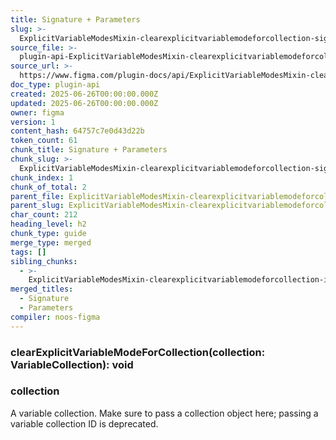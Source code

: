 ```yaml
---
title: Signature + Parameters
slug: >-
  ExplicitVariableModesMixin-clearexplicitvariablemodeforcollection-signature-parameters
source_file: >-
  plugin-api-ExplicitVariableModesMixin-clearexplicitvariablemodeforcollection.html
source_url: >-
  https://www.figma.com/plugin-docs/api/ExplicitVariableModesMixin-clearexplicitvariablemodeforcollection/
doc_type: plugin-api
created: 2025-06-26T00:00:00.000Z
updated: 2025-06-26T00:00:00.000Z
owner: figma
version: 1
content_hash: 64757c7e0d43d22b
token_count: 61
chunk_title: Signature + Parameters
chunk_slug: >-
  ExplicitVariableModesMixin-clearexplicitvariablemodeforcollection-signature-parameters
chunk_index: 1
chunk_of_total: 2
parent_file: ExplicitVariableModesMixin-clearexplicitvariablemodeforcollection.md
parent_slug: ExplicitVariableModesMixin-clearexplicitvariablemodeforcollection
char_count: 212
heading_level: h2
chunk_type: guide
merge_type: merged
tags: []
sibling_chunks:
  - >-
    ExplicitVariableModesMixin-clearexplicitvariablemodeforcollection-introduction
merged_titles:
  - Signature
  - Parameters
compiler: noos-figma
---
```


### clearExplicitVariableModeForCollection(collection: VariableCollection): void

### collection

A variable collection. Make sure to pass a collection object here; passing a variable collection ID is deprecated.
